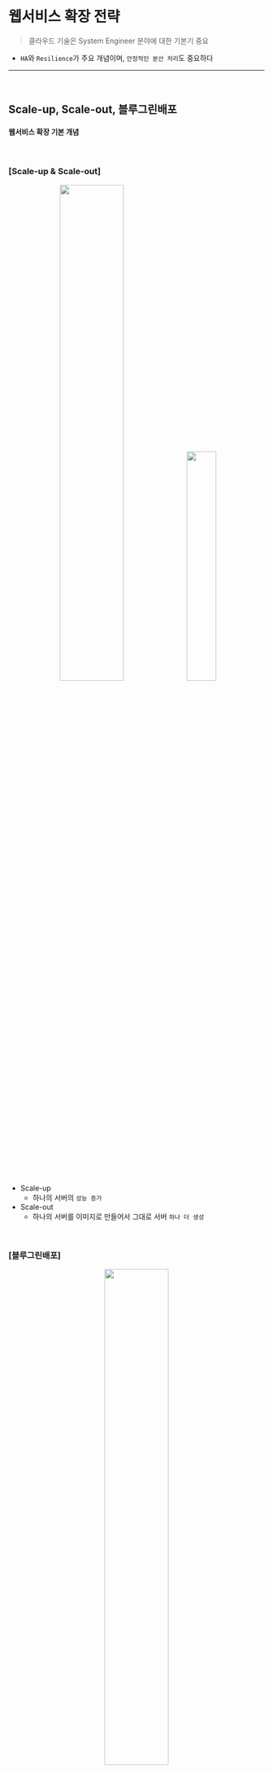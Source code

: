 # 웹서비스 확장 전략 
> 클라우드 기술은 System Engineer 분야에 대한 기본기 중요
* ```HA```와 ```Resilience```가 주요 개념이며, ```안정적인 분산 처리```도 중요하다

<hr>
<br>

## Scale-up, Scale-out, 블루그린배포

#### 웹서비스 확장 기본 개념

<br>

### [Scale-up & Scale-out]

<div align="center">
  <img width ="50%" src="https://user-images.githubusercontent.com/37537227/118649713-c5ae5b80-b81e-11eb-9332-a95fcb8fb2ee.png">
  <img width ="34%" src="https://user-images.githubusercontent.com/37537227/118649884-f42c3680-b81e-11eb-8619-8c79376ad553.png">
</div>

* Scale-up
  * 하나의 서버의 ```성능 증가```
* Scale-out
  * 하나의 서버를 이미지로 만들어서 그대로 서버 ```하나 더 생성```

<br>

### [블루그린배포]

<div align="center">
  <img width ="50%" src="https://user-images.githubusercontent.com/37537227/118650229-2ccc1000-b81f-11eb-89e7-b2dcda381e05.png">
</div>

* 색깔 
  * 블루 : ```기존``` 서버
  * 그린 : ```새로운``` 서버 (새롭게 패치된 서버)

* ```블루그린배포```
  * ```무중단``` 서버를 위해서, 하나의 블루 서버에 새로운 소스 코드를 넣은 뒤에 다시 재가동하여 그린 서버로 만드는 방식

<br>
<hr>
<br>

## 서버 부하분산을 위한 네트워크

#### 부하 (Load) & 분산 (Balance)

<br>

### [서버 부하 분산을 위한 네트워크]

<div align="center">
  <img width ="80%" src="https://user-images.githubusercontent.com/37537227/118657738-b206f300-b826-11eb-80f8-31a7745d93a6.png">
</div>


* 동그라미 : ```라우터```
* 네모    : ```스위치```
  * ```백본스위치``` : 중계서버 (척추 역할)
  * ```L7스위치```  : Application Layer가 L7, 즉 HTTP 프로토콜을 이해할 수 있는 Layer 
* Zone
  * Trust Zone : ```내부망 (개발망)``` - 운영망 접근 가능, 개발/테스트 환경에서 운영 환경으로 배포가 가능해야 하기 때문
  * DMZ Zone.  : ```외부망 (운영망)```

<br>

### [DNS 및 Host]

<div align="center">
  <img width ="80%" src="https://user-images.githubusercontent.com/37537227/118654310-643cbb80-b823-11eb-9af1-9ead7948df1b.png">
</div>

* ```DNS```  : IP주소는 읽기 어렵기 때문에, ```MyStyle.com``` 처럼 사람이 읽기 편한 주소를 할당받는 것 
* ```Host``` : Scale-out을 통해 다수의 같은 서버가 생성되는데, 구분하기 쉽도록 ```MyStyle1.com, MyStyle2.com, MyStyle3.com``` 처럼 이름을 할당해주는 것
  * ```Windows/System32/drivers/etc/hosts``` 파일에서 설정 가능
  * This file contains the mappings of IP addresses to host names. 
  * "IP Address" "Host Name" 순

<br>

### [DNS와 HTTPS]

<div align="center">
  <img width ="80%" src="https://user-images.githubusercontent.com/37537227/118655891-f1ccdb00-b824-11eb-90fb-ef886584df15.png">
</div>

* ```Wild Card 인증서```
  * ```*.도메인.com```
  * 모든 ```subdomain.domain.com``` 사용 가능
* 보통 ```앞의 WEB 서버에게만 SSL 인증```을 받아서, 보안 이슈를 해결한 뒤에, 뒤의 WAS 서버와 연동하는 형식 (뒤에 위치하기 때문에 보안적으로 안전하다고 함)

<br>

### [Virtual IP]

<div align="center">
  <img width ="80%" src="https://user-images.githubusercontent.com/37537227/118656890-ecbc5b80-b825-11eb-8508-f62ff4029e46.png">
</div>

* ```내부 서버팜```에서는 서버들이 api1, api2, api3이 scale-out되어 있는 상태이고, 외부로 공개되어 있지 않기 때문에, Virtual IP 주소로만 구성되어 있다
  * VIP 스위치가 Load-balancing을 해주는 형식이다

<br>

## 읽기요청 부하 분산

#### Request (쓰기), Response (읽기)라고 대략적으로 표현 가능

<br>

### [서버 부하 분산을 위한 네트워크]

<div align="center">
  <img width ="80%" src="https://user-images.githubusercontent.com/37537227/118658844-bbdd2600-b827-11eb-9c65-b4e325d1dd6d.png">
</div>

* DBMS 서버에 대한 부담을 줄여주기 위해, 앞 서버에 Cache를 포함시켜서 꼭 필요할 때만 DBMS 서버를 호출하게 설계 가능

<div align="center">
  <img width ="80%" src="https://user-images.githubusercontent.com/37537227/118659198-1080a100-b828-11eb-886c-c8e8610d148e.png">
</div>

* 하지만, Cache가 포함되어 있는 서버를 Scale-out하게 되면 각 서버마다 Cache의 내용물이 달라질 수 있기 때문에, 별도의 Cache 서버를 구축하는 설계 또한 가능
